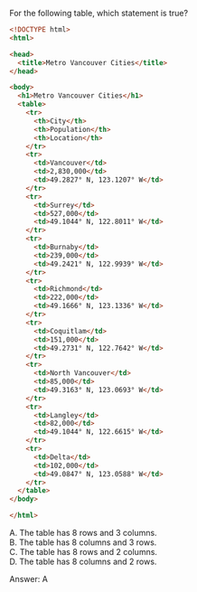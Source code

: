 For the following table, which statement is true?
```html
<!DOCTYPE html>
<html>

<head>
  <title>Metro Vancouver Cities</title>
</head>

<body>
  <h1>Metro Vancouver Cities</h1>
  <table>
    <tr>
      <th>City</th>
      <th>Population</th>
      <th>Location</th>
    </tr>
    <tr>
      <td>Vancouver</td>
      <td>2,830,000</td>
      <td>49.2827° N, 123.1207° W</td>
    </tr>
    <tr>
      <td>Surrey</td>
      <td>527,000</td>
      <td>49.1044° N, 122.8011° W</td>
    </tr>
    <tr>
      <td>Burnaby</td>
      <td>239,000</td>
      <td>49.2421° N, 122.9939° W</td>
    </tr>
    <tr>
      <td>Richmond</td>
      <td>222,000</td>
      <td>49.1666° N, 123.1336° W</td>
    </tr>
    <tr>
      <td>Coquitlam</td>
      <td>151,000</td>
      <td>49.2731° N, 122.7642° W</td>
    </tr>
    <tr>
      <td>North Vancouver</td>
      <td>85,000</td>
      <td>49.3163° N, 123.0693° W</td>
    </tr>
    <tr>
      <td>Langley</td>
      <td>82,000</td>
      <td>49.1044° N, 122.6615° W</td>
    </tr>
    <tr>
      <td>Delta</td>
      <td>102,000</td>
      <td>49.0847° N, 123.0588° W</td>
    </tr>
  </table>
</body>

</html>
```
A. The table has 8 rows and 3 columns.  
B. The table has 8 columns and 3 rows.  
C. The table has 8 rows and 2 columns.  
D. The table has 8 columns and 2 rows.  

Answer: A
